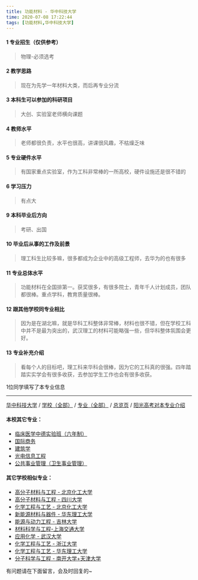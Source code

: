 ```yaml
---
title: 功能材料 - 华中科技大学
time: 2020-07-08 17:22:44
tags: [功能材料,华中科技大学]
---
```

#### 1 专业招生（仅供参考）  
> 物理-必须选考


#### 2 教学思路
> 现在为先学一年材料大类，而后再专业分流


#### 3 本科生可以参加的科研项目
>  大创、实验室老师横向课题


#### 4 教师水平
> 老师都很负责，水平也很高，讲课很风趣，不枯燥乏味


#### 5 专业硬件水平
> 有国家重点实验室，作为工科非常棒的一所高校，硬件设施还是很不错的


#### 6 学习压力
> 有点大



#### 9 本科毕业后方向
> 考研、出国


#### 10 毕业后从事的工作及前景
> 理工科生比较多嘛，很多都成为企业中的高级工程师，去华为的也有很多


#### 11 专业总体水平
> 功能材料在全国排第一。获奖很多，有很多院士，青年千人计划成员，团队都很棒。重点学科，教育质量很棒。


#### 12 跟其他学校同专业相比
> 因为是在湖北嘛，就是华科工科整体非常棒，材料也很不错，但在学校工科中并不是最为突出的，武汉理工的材料可能略强一些，但华科整体氛围会更好。


#### 13 专业补充介绍
> 看每个人的目标吧，理工科来华科会很棒，因为它的工科真的很强。四年踏踏实实学会有很多收获，去参加学生工作也会有很多收获。

1位同学填写了本专业信息
***
[华中科技大学](https://univgo.github.io/2020/07/08/华中科技大学) / [学校（全部）](https://univgo.github.io/2020/07/08/3efa6bcca419) / [专业（全部）](https://univgo.github.io/2020/07/08/2d4c6d3552c2) / [总览页](https://univgo.github.io/2020/07/08/445daeb4fa00) / [阳光高考对本专业介绍](http://gaokao.chsi.com.cn/sch/zyk/view.do?schId=73395973&specId=164251864)
#### 本校其它专业：
- [临床医学中德实验班（六年制）](https://univgo.github.io/2020/07/08/c6c73939dff9) 
- [国际商务](https://univgo.github.io/2020/07/08/9d00ee9d91e8)
- [建筑学](https://univgo.github.io/2020/07/08/f8b31bbcc6b9)
- [光电信息工程](https://univgo.github.io/2020/07/08/11d2b0562ca8)
- [公共事业管理（卫生事业管理）](https://univgo.github.io/2020/07/08/f7c26923f336)

#### 其它学校相似专业：
- [高分子材料与工程 - 北京化工大学](https://univgo.github.io/2020/07/08/077d326808ab)
- [高分子材料与工程 - 四川大学](https://univgo.github.io/2020/07/08/81f8ee185b5e )
- [化学工程与工艺 - 北京化工大学](https://univgo.github.io/2020/07/08/27057f73c283 )
- [新能源材料与器件 - 华东理工大学](https://univgo.github.io/2020/07/08/5c64dcf7f680)
- [能源与动力工程 - 吉林大学](https://univgo.github.io/2020/07/08/f0f5062075b3)
- [材料科学与工程-上海交通大学](https://univgo.github.io/2020/07/08/f5e99e8fbc41)
- [应用化学 - 武汉大学](https://univgo.github.io/2020/07/08/111bbd38bb69)
- [化学工程与工艺 - 浙江大学](https://univgo.github.io/2020/07/08/089b04ed4213)
- [化学工程与工艺 - 华东理工大学](https://univgo.github.io/2020/07/08/01ff842a6f1f)
- [分子科学与工程 - 南开大学+天津大学](https://univgo.github.io/2020/07/08/ef2a80f7bcd1) 

有问题请在下面留言，会及时回复的~